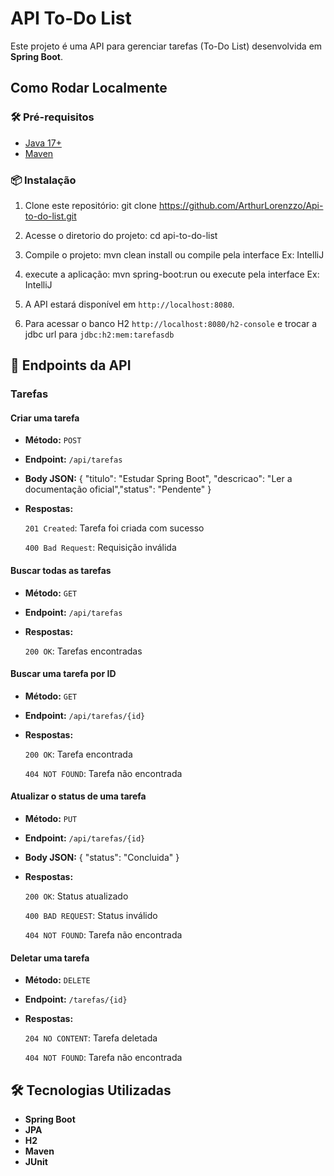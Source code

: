 # API To-Do List

Este projeto é uma API para gerenciar tarefas (To-Do List) desenvolvida em **Spring Boot**.

## Como Rodar Localmente

### 🛠️ Pré-requisitos

- [Java 17+](https://adoptopenjdk.net/)
- [Maven](https://maven.apache.org/)

### 📦 Instalação

1. Clone este repositório: git clone https://github.com/ArthurLorenzzo/Api-to-do-list.git
   
2. Acesse o diretorio do projeto: cd api-to-do-list

3. Compile o projeto: mvn clean install ou compile pela interface Ex: IntelliJ
   
4. execute a aplicação: mvn spring-boot:run ou execute pela interface Ex: IntelliJ

5. A API estará disponível em `http://localhost:8080`.

6. Para acessar o banco H2 `http://localhost:8080/h2-console` e trocar a jdbc url para `jdbc:h2:mem:tarefasdb`

## 📡 Endpoints da API

### Tarefas

#### Criar uma tarefa
- **Método:** `POST`
- **Endpoint:** `/api/tarefas`
- **Body JSON:**  { "titulo": "Estudar Spring Boot", "descricao": "Ler a documentação oficial","status": "Pendente" }
- **Respostas:**
  
   `201 Created`: Tarefa foi criada com sucesso
  
   `400 Bad Request`: Requisição inválida
  

#### Buscar todas as tarefas
- **Método:** `GET`
- **Endpoint:** `/api/tarefas`
- **Respostas:**
  
   `200 OK`: Tarefas encontradas

#### Buscar uma tarefa por ID
- **Método:** `GET`
- **Endpoint:** `/api/tarefas/{id}`
- **Respostas:**
  
   `200 OK`: Tarefa encontrada

   `404 NOT FOUND`: Tarefa não encontrada

#### Atualizar o status de uma tarefa
- **Método:** `PUT`
- **Endpoint:** `/api/tarefas/{id}`
- **Body JSON:** { "status": "Concluida" }
- **Respostas:**
  
   `200 OK`: Status atualizado

   `400 BAD REQUEST`: Status inválido

   `404 NOT FOUND`: Tarefa não encontrada

#### Deletar uma tarefa
- **Método:** `DELETE`
- **Endpoint:** `/tarefas/{id}`
- **Respostas:**
  
   `204 NO CONTENT`: Tarefa deletada

   `404 NOT FOUND`: Tarefa não encontrada

## 🛠️ Tecnologias Utilizadas

- **Spring Boot**
- **JPA**
- **H2**
- **Maven**
- **JUnit**
